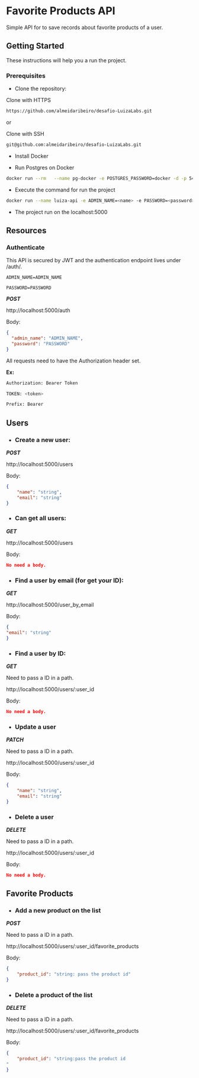 # Favorite Products API

Simple API for to save records about favorite products of a user.

## Getting Started 

These instructions will  help you a run the project.

### Prerequisites

- Clone the repository:

Clone with HTTPS
```bash 
https://github.com/almeidaribeiro/desafio-LuizaLabs.git
``` 
or 

Clone with SSH

```bash
git@github.com:almeidaribeiro/desafio-LuizaLabs.git
``` 

- Install Docker 

- Run Postgres on Docker 
```bash 
docker run --rm   --name pg-docker -e POSTGRES_PASSWORD=docker -d -p 5432:5432 -v $HOME/docker/volumes/postgres:/var/lib/postgresql/data  postgres

```
- Execute the command for run the project 
 ```bash
docker run --name luiza-api -e ADMIN_NAME=<name> -e PASSWORD=<password> -e SECRET=<secret> -e PGUSER=<postgres user> -e PGHOST=<localhost> -e PGPASSWORD=<postgres passsword> -e PGDATABASE=<postgres> -e PGPORT=<postgres port> --network=host luiza-api 
 ``` 

 - The project run on the localhost:5000

## Resources 


### Authenticate

This API is secured by JWT and the authentication endpoint lives under /auth/.

`ADMIN_NAME=ADMIN_NAME` 

`PASSWORD=PASSWORD` 


***POST***

  http://localhost:5000/auth

Body: 
```JSON
{
  "admin_name": "ADMIN_NAME",
  "password": "PASSWORD"
}
``` 
All requests need to have the Authorization header set.

**Ex:**
```bash
Authorization: Bearer Token 

TOKEN: <token>

Prefix: Bearer
``` 
## Users

- ### Create a new user: 

***POST***    

http://localhost:5000/users

Body:

```JSON
{
    "name": "string",
	"email": "string"
}
```


- ### Can get all users: 

***GET***

http://localhost:5000/users

Body: 

```JSON
No need a body.
```


- ### Find a user by email (for get your ID):

***GET***

http://localhost:5000/user_by_email

Body: 

```JSON
{
"email": "string"
}
```

- ### Find a user by ID:

***GET***

Need to pass a ID in a path.

http://localhost:5000/users/:user_id

Body:

```JSON
No need a body.
```
- ### Update a user 

***PATCH***

Need to pass a ID in a path.

http://localhost:5000/users/:user_id

Body:

```JSON
{
	"name": "string",
	"email": "string"
}
```

- ### Delete a user 

***DELETE***

Need to pass a ID in a path.

http://localhost:5000/users/:user_id

Body:

```JSON
No need a body.
```

## Favorite Products 

- ### Add a new product on the list

***POST***

Need to pass a ID in a path.

http://localhost:5000/users/:user_id/favorite_products

Body: 

```JSON
{
	"product_id": "string: pass the product id"
}
```
- ### Delete a product of the list

***DELETE***

Need to pass a ID in a path.

http://localhost:5000/users/:user_id/favorite_products

Body:

```JSON
{
	"product_id": "string:pass the product id
"
}
```
